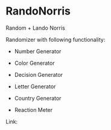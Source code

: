 # RandoNorris

Random + Lando Norris

Randomizer with following functionality:

- Number Generator
- Color Generator
- Decision Generator
- Letter Generator
- Country Generator

- Reaction Meter

Link: 
